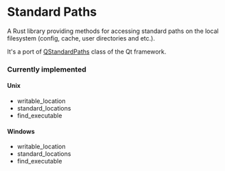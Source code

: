 # Standard Paths

A Rust library providing methods for accessing standard paths on the local filesystem (config, cache, user directories and etc.).

It's a port of [QStandardPaths](https://doc.qt.io/qt-5/qstandardpaths.html) class of the Qt framework.

### Currently implemented

#### Unix
- writable_location
- standard_locations
- find_executable

#### Windows
- writable_location
- standard_locations
- find_executable
